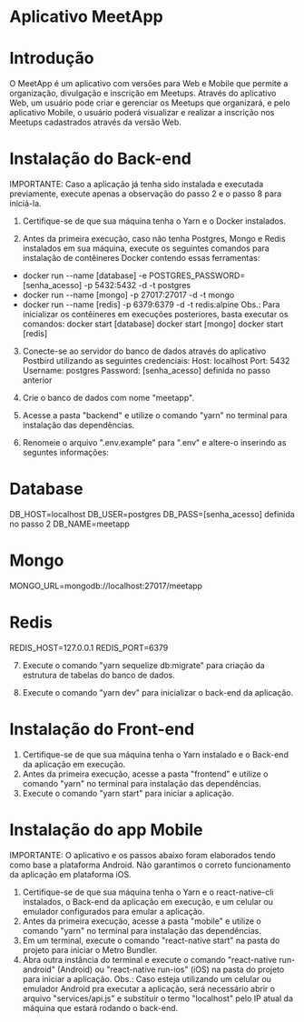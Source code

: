 # Aplicativo MeetApp

# Introdução

O MeetApp é um aplicativo com versões para Web e Mobile que permite a organização, divulgação e inscrição em Meetups. Através do aplicativo Web, um usuário pode criar e gerenciar os Meetups que organizará, e pelo aplicativo Mobile, o usuário poderá visualizar e realizar a inscrição nos Meetups cadastrados através da versão Web.

# Instalação do Back-end

IMPORTANTE: Caso a aplicação já tenha sido instalada e executada previamente, execute apenas a observação do passo 2 e o passo 8 para iniciá-la.

1. Certifique-se de que sua máquina tenha o Yarn e o Docker instalados.

2. Antes da primeira execução, caso não tenha Postgres, Mongo e Redis instalados em sua máquina, execute os seguintes comandos para instalação de contêineres Docker contendo essas ferramentas:

- docker run --name [database] -e POSTGRES_PASSWORD=[senha_acesso] -p 5432:5432 -d -t postgres
- docker run --name [mongo] -p 27017:27017 -d -t mongo
- docker run --name [redis] -p 6379:6379 -d -t redis:alpine
  Obs.: Para inicializar os contêineres em execuções posteriores, basta executar os comandos:
  docker start [database]
  docker start [mongo]
  docker start [redis]

3. Conecte-se ao servidor do banco de dados através do aplicativo Postbird utilizando as seguintes credenciais:
   Host: localhost
   Port: 5432
   Username: postgres
   Password: [senha_acesso] definida no passo anterior

4. Crie o banco de dados com nome "meetapp".

5. Acesse a pasta "backend" e utilize o comando "yarn" no terminal para instalação das dependências.

6. Renomeie o arquivo ".env.example" para ".env" e altere-o inserindo as seguntes informações:

# Database

DB_HOST=localhost
DB_USER=postgres
DB_PASS=[senha_acesso] definida no passo 2
DB_NAME=meetapp

# Mongo

MONGO_URL=mongodb://localhost:27017/meetapp

# Redis

REDIS_HOST=127.0.0.1
REDIS_PORT=6379

7. Execute o comando "yarn sequelize db:migrate" para criação da estrutura de tabelas do banco de dados.

8. Execute o comando "yarn dev" para inicializar o back-end da aplicação.

# Instalação do Front-end

1. Certifique-se de que sua máquina tenha o Yarn instalado e o Back-end da aplicação em execução.
2. Antes da primeira execução, acesse a pasta "frontend" e utilize o comando "yarn" no terminal para instalação das dependências.
3. Execute o comando "yarn start" para iniciar a aplicação.

# Instalação do app Mobile

IMPORTANTE: O aplicativo e os passos abaixo foram elaborados tendo como base a plataforma Android. Não garantimos o correto funcionamento da aplicação em plataforma iOS.

1. Certifique-se de que sua máquina tenha o Yarn e o react-native-cli instalados, o Back-end da aplicação em execução, e um celular ou emulador
   configurados para emular a aplicação.
2. Antes da primeira execução, acesse a pasta "mobile" e utilize o comando "yarn" no terminal para instalação das dependências.
3. Em um terminal, execute o comando "react-native start" na pasta do projeto para iniciar o Metro Bundler.
4. Abra outra instância do terminal e execute o comando "react-native run-android" (Android) ou "react-native run-ios" (iOS) na pasta do projeto para iniciar a aplicação.
   Obs.: Caso esteja utilizando um celular ou emulador Android pra executar a aplicação, será necessário abrir o arquivo "services/api.js" e substituir o termo "localhost" pelo IP atual da máquina que estará rodando o back-end.

